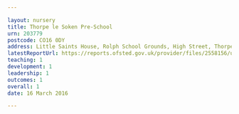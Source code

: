 ```yaml
---

layout: nursery
title: Thorpe le Soken Pre-School
urn: 203779
postcode: CO16 0DY
address: Little Saints House, Rolph School Grounds, High Street, Thorpe-le-Soken, Essex, CO16 0DY
latestReportUrl: https://reports.ofsted.gov.uk/provider/files/2558156/urn/203779.pdf
teaching: 1
development: 1
leadership: 1
outcomes: 1
overall: 1
date: 16 March 2016

---
```

